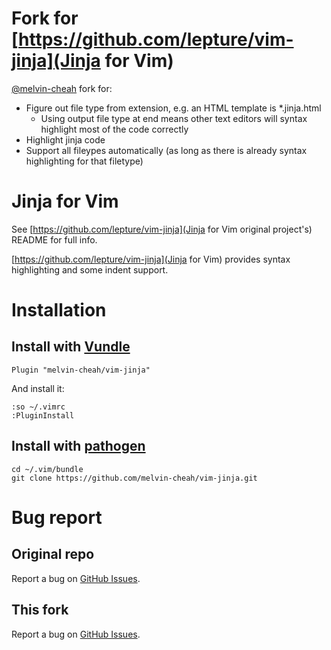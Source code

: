 # Fork for [https://github.com/lepture/vim-jinja](Jinja for Vim)

[@melvin-cheah](https://github.com/melvin-cheah) fork for:
* Figure out file type from extension, e.g. an HTML template is *.jinja.html
  * Using output file type at end means other text editors will syntax highlight most of the code correctly
* Highlight jinja code
* Support all fileypes automatically (as long as there is already syntax highlighting for that filetype)

# Jinja for Vim

See [https://github.com/lepture/vim-jinja](Jinja for Vim original project's) README for full info.

[https://github.com/lepture/vim-jinja](Jinja for Vim) provides syntax highlighting and some indent support.

# Installation

## Install with [Vundle](https://github.com/gmarik/vundle)

    Plugin "melvin-cheah/vim-jinja"

And install it:

    :so ~/.vimrc
    :PluginInstall

## Install with [pathogen](https://github.com/tpope/vim-pathogen)

    cd ~/.vim/bundle
    git clone https://github.com/melvin-cheah/vim-jinja.git


# Bug report

## Original repo

Report a bug on [GitHub Issues](https://github.com/lepture/vim-jinja/issues).

## This fork

Report a bug on [GitHub Issues](https://github.com/melvin-cheah/vim-jinja/issues).

